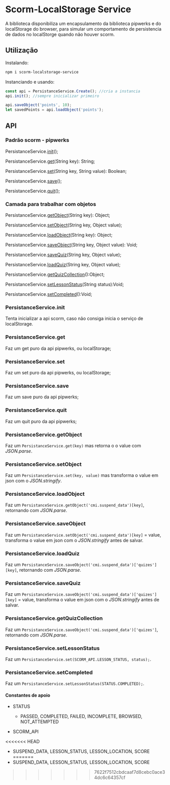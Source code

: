 # Scorm-LocalStorage Service

A biblioteca disponibiliza um encapsulamento da biblioteca pipwerks e do localStorage do browser,
para simular um comportamento de persistencia de dados no localStorge quando não houver scorm.

## Utilização

Instalando:

``` sh
npm i scorm-localstorage-service
```

Instanciando e usando:

``` js
const api = PersistanceService.Create(); //cria a instancia
api.init(); //sempre inicializar primeiro

api.saveObject('points', 10);
let savedPoints = api.loadObject('points');

```

## API

### Padrão scorm - pipwerks

PersistanceService.[init](#persistanceserviceinit)();

PersistanceService.[get](#persistanceserviceget)(String key): String;

PersistanceService.[set](#persistanceserviceset)(String key, String value): Boolean;

PersistanceService.[save](#persistanceservicesave)();

PersistanceService.[quit](#persistanceservicequit)();

### Camada para trabalhar com objetos

PersistanceService.[getObject](#persistanceservicegetObject)(String key): Object;

PersistanceService.[setObject](#persistanceservicesetObject)(String key, Object value);

PersistanceService.[loadObject](#persistanceserviceloadObject)(String key): Object;

PersistanceService.[saveObject](#persistanceservicesaveObject)(String key, Object value): Void;

PersistanceService.[saveQuiz](#persistanceservicesaveQuiz)(String key, Object value);

PersistanceService.[loadQuiz](#persistanceserviceloadQuiz)(String key, Object value);

PersistanceService.[getQuizCollection](#persistanceservicegetQuizCollection)():Object;

PersistanceService.[setLessonStatus](#persistanceservicesetCompleted)(String status):Void;

PersistanceService.[setCompleted](#persistanceservicesetCompleted)():Void;

### PersistanceService.init

Tenta inicializar a api scorm, caso não consiga inicia o serviço de localStorage.

### PersistanceService.get

Faz um get puro da api pipwerks, ou localStorage;

### PersistanceService.set

Faz um set puro da api pipwerks, ou localStorage;

### PersistanceService.save

Faz um save puro da api pipwerks;

### PersistanceService.quit

Faz um quit puro da api pipwerks;

### PersistanceService.getObject

Faz um `PersistanceService.get(key)` mas retorna o o value com *JSON.parse*.

### PersistanceService.setObject

Faz um `PersistanceService.set(key, value)` mas transforma o value em json com o *JSON.stringify*.

### PersistanceService.loadObject

Faz um `PersistanceService.getObject('cmi.suspend_data')[key]`, retornando com *JSON.parse*.

### PersistanceService.saveObject

Faz um `PersistanceService.setObject('cmi.suspend_data')[key]` = value, transforma o value em json com o *JSON.stringify* antes de salvar.

### PersistanceService.loadQuiz

Faz um `PersistanceService.saveObject('cmi.suspend_data')['quizes'][key]`, retornando com *JSON.parse*.

### PersistanceService.saveQuiz

Faz um `PersistanceService.saveObject('cmi.suspend_data')['quizes'][key]` = value, transforma o value em json com o *JSON.stringify* antes de salvar.

### PersistanceService.getQuizCollection

Faz um `PersistanceService.saveObject('cmi.suspend_data')['quizes']`, retornando com *JSON.parse*.

### PersistanceService.setLessonStatus

Faz um `PersistanceService.set(SCORM_API.LESSON_STATUS, status);`.

### PersistanceService.setCompleted

Faz um `PersistanceService.setLessonStatus(STATUS.COMPLETED);`.

#### Constantes de apoio

- STATUS

  - PASSED, COMPLETED, FAILED, INCOMPLETE, BROWSED, NOT_ATTEMPTED

- SCORM_API

<<<<<<< HEAD
  - SUSPEND_DATA, LESSON_STATUS, LESSON_LOCATION, SCORE
=======
  - SUSPEND_DATA, LESSON_STATUS, LESSON_LOCATION, SCORE
>>>>>>> 7622f7512cbdcaaf7d8cebc0ace34dc6c64357cf
